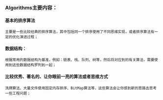 ### Algorithms主要内容：

#### 基本的排序算法
	主要是一些比较经典的排序算法，其中包括同一个排序使用了不同思维实现，或者排序算法有一定的优化演进过程；

#### 数据结构：
	根据常用的数据结构为基准，例如：链表、栈、队列、树等，然后将对应到的有关算法，需要使用到这些数据结构罗列到一起；


#### 比较优秀、著名的、让你眼前一亮的算法或者思维方式
	洗牌算法、大量文件使用固定内存排序、BitMap算法等，这些算法会让你感到新的思路去思考一些工程问题；
	